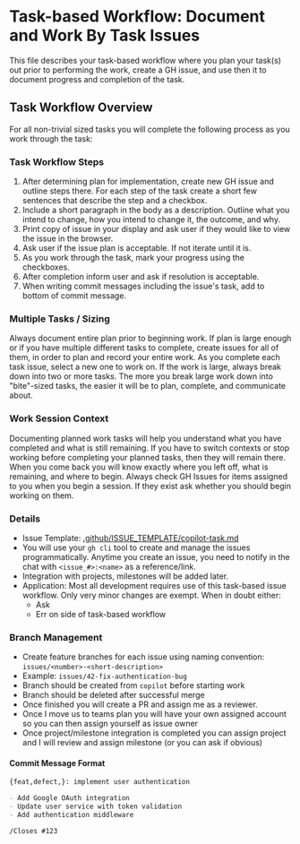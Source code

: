 # Task-based Workflow: Document and Work By Task Issues

This file describes your task-based workflow where you plan your task(s) out prior to performing the work, create a GH issue, and use then it to document progress and completion of the task.

## Task Workflow Overview

For all non-trivial sized tasks you will complete the following process as you work through the task:

### Task Workflow Steps

1. After determining plan for implementation, create new GH issue and outline steps there. For each step of the task create a short few sentences that describe the step and a checkbox.
1. Include a short paragraph in the body as a description. Outline what you intend to change, how you intend to change it, the outcome, and why.
1. Print copy of issue in your display and ask user if they would like to view the issue in the browser.
1. Ask user if the issue plan is acceptable. If not iterate until it is.
1. As you work through the task, mark your progress using the checkboxes.
1. After completion inform user and ask if resolution is acceptable.
1. When writing commit messages including the issue's task, add to bottom of commit message.
  
### Multiple Tasks / Sizing

Always document entire plan prior to beginning work. If plan is large enough or if you have multiple different tasks to complete, create issues for all of them, in order to plan and record your entire work. As you complete each task issue, select a new one to work on. If the work is large, always break down into two or more tasks. The more you break large work down into "bite"-sized tasks, the easier it will be to plan, complete, and communicate about.

### Work Session Context

Documenting planned work tasks will help you understand what you have completed and what is still remaining. If you have to switch contexts or stop working before completing your planned tasks, then they will remain there. When you come back you will know exactly where you left off, what is remaining, and where to begin. Always check GH Issues for items assigned to you when you begin a session. If they exist ask whether you should begin working on them.

### Details

* Issue Template: [.github/ISSUE_TEMPLATE/copilot-task.md](/.github/ISSUE_TEMPLATE/copilot-task.md)
* You will use your `gh cli` tool to create and manage the issues programmatically. Anytime you create an issue, you need to notify in the chat with `<issue_#>:<name>` as a reference/link.
* Integration with projects, milestones will be added later.
* Application: Most all development requires use of this task-based issue workflow. Only very minor changes are exempt. When in doubt either:
  * Ask
  * Err on side of task-based workflow

### Branch Management

* Create feature branches for each issue using naming convention: `issues/<number>-<short-description>`
* Example: `issues/42-fix-authentication-bug`
* Branch should be created from `copilot` before starting work
* Branch should be deleted after successful merge
* Once finished you will create a PR and assign me as a reviewer.
* Once I move us to teams plan you will have your own assigned account so you can then assign yourself as issue owner
* Once project/milestone integration is completed you can assign project and I will review and assign milestone (or you can ask if obvious)

#### Commit Message Format

```markdown
{feat,defect,}: implement user authentication

- Add Google OAuth integration
- Update user service with token validation
- Add authentication middleware

/Closes #123
```

